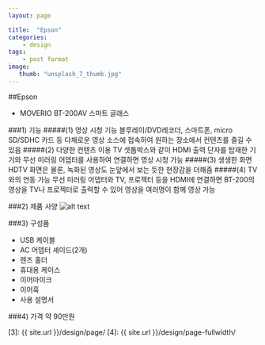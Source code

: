 ```yaml
---
layout: page

title:  "Epson"
categories:
    - design
tags:
    - post format
image:
   thumb: "unsplash_7_thumb.jpg"
---
```

##Epson 
- MOVERIO BT-200AV 스마트 글래스

###1) 기능
#####(1) 영상 시청 기능
블루레이/DVD레코더, 스마트폰, micro SD/SDHC 카드 등 다채로운 영상 소스에
접속하여 원하는 장소에서 컨텐츠를 즐길 수 있음
#####(2) 다양한 컨텐츠 이용
TV 셋톱박스와 같이 HDMI 출력 단자를 탑재한 기기와 무선 미러링 어뎁터를 사용하여
연결하면 영상 시청 가능
#####(3) 생생한 화면
HDTV 화면은 물론, 녹화된 영상도 눈앞에서 보는 듯한 현장감을 더해줌
#####(4) TV와의 연동 가능
무선 미러링 어뎁터와 TV, 프로젝터 등을 HDMI에 연결하면 BT-200의 영상을 TV나 프로젝터로
출력할 수 있어 영상을 여러명이 함께 영상 가능

###2) 제품 사양
![alt text](http://i.imgur.com/2A5xgEx.png)

###3) 구성품
- USB 케이블
- AC 어뎁터 셰이드(2개)
- 렌즈 홀더
- 휴대용 케이스
- 이어마이크
- 이어훅
- 사용 설명서

###4) 가격
약 90만원


 [1]: http://foundation.zurb.com/docs/components/clearing.html
 [2]: http://foundation.zurb.com/docs/components/block_grid.html
 [3]: {{ site.url }}/design/page/
 [4]: {{ site.url }}/design/page-fullwidth/
